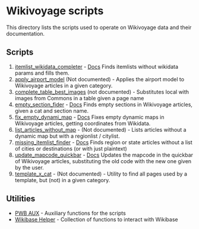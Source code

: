 # Wikivoyage scripts

This directory lists the scripts used to operate on Wikivoyage data and their documentation.

## Scripts

1. [itemlist_wikidata_completer](itemlist_wikidata_completer.py) - [Docs](MissingItemlistFinder.md) Finds itemlists without wikidata params and fills them.
2. [apply_airport_model](apply_airport_model.py) (Not documented) - Applies the airport model to Wikivoyage articles in a given category.
3. [complete_table_best_images](complete_table_best_images.py) (not documented) - Substitutes local with images from Commons in a table given a page name
4. [empty_section_fider](empty_section_finder.py) - [Docs](EmptySectionFinder.md) Finds empty sections in Wikivoyage articles, given a cat and section name.
5. [fix_empty_dynami_map](fix_empty_dynamic_map.py) - [Docs](DynamicMapFiller.md)  Fixes empty dynamic maps in Wikivoyage articles, getting coordinates from Wikidata.
6. [list_articles_without_map](list_articles_without_map.py) - (Not documented) - Lists articles without a dynamic map but with a regionlist / citylist.
7. [missing_itemlist_finder](missing_itemlist_finder.py) - [Docs](MissingItemlistFinder.md) Finds region or state articles without a list of cities or destinations (or with just plaintext)
8. [update_mapcode_quickbar](update_mapcode_quickbar.py) - [Docs](UpdateMapcodeQuickbar.md) Updates the mapcode in the quickbar of Wikivoyage articles, substituting the old code with the new one given by the user.
9. [template_x_cat](template_x_cat.py) - (Not documented) - Utility to find all pages used by a template, but (not) in a given category.


## Utilities

- [PWB AUX](pwb_aux.py) - Auxiliary functions for the scripts
- [Wikibase Helper](WikibaseHelper.py) - Collection of functions to interact with Wikibase